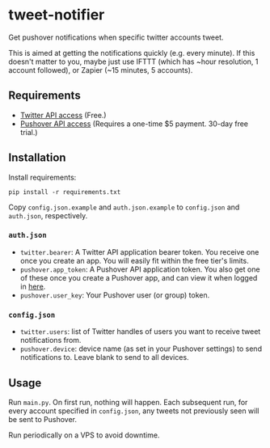 # tweet-notifier
Get pushover notifications when specific twitter accounts tweet.

This is aimed at getting the notifications quickly (e.g. every minute). If this doesn't matter to you, maybe just use IFTTT (which has ~hour resolution, 1 account followed), or Zapier (~15 minutes, 5 accounts).

## Requirements

- [Twitter API access](https://developer.twitter.com/en/portal/dashboard) (Free.)
- [Pushover API access](https://pushover.net/) (Requires a one-time $5 payment. 30-day free trial.)

## Installation

Install requirements:

`pip install -r requirements.txt`

Copy `config.json.example` and `auth.json.example` to `config.json` and `auth.json`, respectively.

### `auth.json`

- `twitter.bearer`: A Twitter API application bearer token. You receive one once you create an app. You will easily fit within the free tier's limits.
- `pushover.app_token`: A Pushover API application token. You also get one of these once you create a Pushover app, and can view it when logged in [here](https://pushover.net/).
- `pushover.user_key`: Your Pushover user (or group) token.

### `config.json`

- `twitter.users`: list of Twitter handles of users you want to receive tweet notifications from.
- `pushover.device`: device name (as set in your Pushover settings) to send notifications to. Leave blank to send to all devices.

## Usage

Run `main.py`. On first run, nothing will happen. Each subsequent run, for every account specified in `config.json`, any tweets not previously seen will be sent to Pushover.

Run periodically on a VPS to avoid downtime. 
